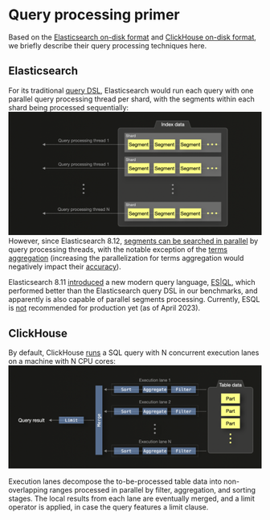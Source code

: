 # Query processing primer

Based on the [Elasticsearch on-disk format](../On-disk_format_and_insert_processing/README.md#elasticsearch) and [ClickHouse on-disk format](../On-disk_format_and_insert_processing/README.md#clickhouse), we 
briefly describe their query processing techniques here.

## Elasticsearch

For its traditional [query DSL](https://www.elastic.co/guide/en/elasticsearch/reference/current/query-dsl.html), Elasticsearch would run each query with one parallel query processing thread per shard, with the segments within each shard being processed sequentially: 
![](es.png)
However, since Elasticsearch 8.12, [segments can be searched in parallel](https://www.elastic.co/blog/whats-new-elasticsearch-platform-8-12-0) by query processing threads, with the notable exception of the [terms aggregation](https://www.elastic.co/guide/en/elasticsearch/reference/current/search-aggregations-bucket-terms-aggregation.html) (increasing the parallelization for terms aggregation would negatively impact their [accuracy](https://www.elastic.co/guide/en/elasticsearch/reference/current/search-aggregations-bucket-terms-aggregation.html#search-aggregations-bucket-terms-aggregation-shard-size)). 

Elasticsearch 8.11 [introduced](https://www.elastic.co/blog/whats-new-elasticsearch-platform-8-11-0) a new modern query language, [ES|QL](http://language), which performed better than the Elasticsearch query DSL in our benchmarks, and apparently is also capable of parallel segments processing. Currently, ESQL is [not](https://www.elastic.co/guide/en/elasticsearch/reference/current/esql.html) recommended for production yet (as of April 2023). 

## ClickHouse

By default, ClickHouse [runs](https://www.youtube.com/watch?v=hP6G2Nlz_cA) a SQL query with N concurrent execution lanes on a machine with N CPU cores:
![](ch.png)

Execution lanes decompose the to-be-processed table data into non-overlapping ranges processed in parallel by filter, aggregation, and sorting stages. The local results from each lane are eventually merged, and a limit operator is applied, in case the query features a limit clause.  
